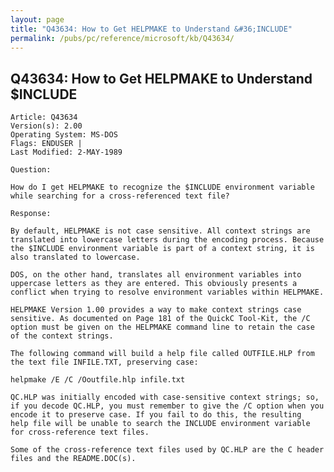 ```yaml
---
layout: page
title: "Q43634: How to Get HELPMAKE to Understand &#36;INCLUDE"
permalink: /pubs/pc/reference/microsoft/kb/Q43634/
---
```


## Q43634: How to Get HELPMAKE to Understand &#36;INCLUDE

	Article: Q43634
	Version(s): 2.00
	Operating System: MS-DOS
	Flags: ENDUSER |
	Last Modified: 2-MAY-1989
	
	Question:
	
	How do I get HELPMAKE to recognize the $INCLUDE environment variable
	while searching for a cross-referenced text file?
	
	Response:
	
	By default, HELPMAKE is not case sensitive. All context strings are
	translated into lowercase letters during the encoding process. Because
	the $INCLUDE environment variable is part of a context string, it is
	also translated to lowercase.
	
	DOS, on the other hand, translates all environment variables into
	uppercase letters as they are entered. This obviously presents a
	conflict when trying to resolve environment variables within HELPMAKE.
	
	HELPMAKE Version 1.00 provides a way to make context strings case
	sensitive. As documented on Page 181 of the QuickC Tool-Kit, the /C
	option must be given on the HELPMAKE command line to retain the case
	of the context strings.
	
	The following command will build a help file called OUTFILE.HLP from
	the text file INFILE.TXT, preserving case:
	
	helpmake /E /C /Ooutfile.hlp infile.txt
	
	QC.HLP was initially encoded with case-sensitive context strings; so,
	if you decode QC.HLP, you must remember to give the /C option when you
	encode it to preserve case. If you fail to do this, the resulting
	help file will be unable to search the INCLUDE environment variable
	for cross-reference text files.
	
	Some of the cross-reference text files used by QC.HLP are the C header
	files and the README.DOC(s).
